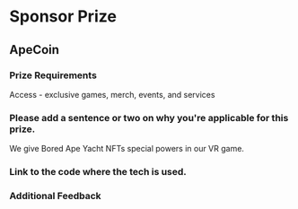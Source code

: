 # Sponsor Prize

## ApeCoin

### Prize Requirements
Access - exclusive games, merch, events, and services
    
### Please add a sentence or two on why you're applicable for this prize.
We give Bored Ape Yacht NFTs special powers in our VR game.

### Link to the code where the tech is used.

### Additional Feedback
